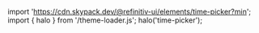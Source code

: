 <!--
type: template
name: time-picker
-->

import 'https://cdn.skypack.dev/@refinitiv-ui/elements/time-picker?min';
import { halo } from '/theme-loader.js';
halo('time-picker');